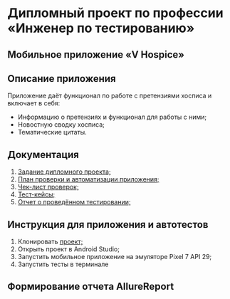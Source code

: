 # Дипломный проект по профессии «Инженер по тестированию»

## Мобильное приложение «V Hospice»

## Описание приложения

Приложение даёт функционал по работе с претензиями хосписа и включает в себя:

- Информацию о претензиях и функционал для работы с ними;
- Новостную сводку хосписа;
- Тематические цитаты.

## Документация

1. [Задание дипломного проекта;](https://github.com/netology-code/qamid-diplom)
2. [План проверки и автоматизации приложения;]()
3. [Чек-лист проверок;](https://docs.google.com/spreadsheets/d/1KymxkIXm-wzX-Xw5MUVbSpl-9s8YcZPgaE3VCoTWl8M/edit?usp=sharing)
4. [Тест-кейсы;](https://docs.google.com/spreadsheets/d/1Sgf9nE7QEXgshpobzQ0zoPE4z5XnbtrFXjmg9Wx2fi8/edit?usp=sharing)
5. [Отчет о проведённом тестировании;]()

## Инструкция для приложения и автотестов

1. Клонировать [проект;](https://github.com/TIgorT/QADiplomVH)
2. Открыть проект в Android Studio;
3. Запустить мобильное приложение на эмуляторе Pixel 7 API 29;
4. Запустить тесты в терминале

## Формирование отчета AllureReport
